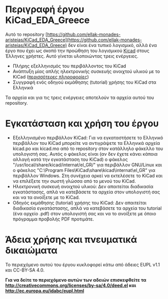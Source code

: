 # Περιγραφή έργου KiCad_EDA_Greece
Αυτό το repository [https://github.com/ellak-monades-aristeias/KiCad_EDA_Greece](https://github.com/ellak-monades-aristeias/KiCad_EDA_Greece) δεν είναι ένα τυπικό λογισμικό, αλλά ένα έργο που έχει ως σκοπό την προώθηση του λογισμικού [Kicad](http://kicad-pcb.org/) στους Έλληνες χρήστες. Αυτό γίνεται υλοποιώντας τρεις ενέργειες.

* Πλήρης εξελληνισμός του περιβάλλοντος του KiCad
* Ανάπτυξη μίας απλής ηλεκτρονικής συσκευής ανοιχτού υλικού με το KiCad ([περισσότερες πληροφορίες](work/pcb/usb2uart/README.md))
* Συγγραφή ενός οδηγού εκμάθησης (tutorial) χρήσης του KiCad στα Ελληνικά

Τα αρχεία και για τις τρεις ενέργειες αποτελούν τα αρχεία αυτού του repository.

# Εγκατάσταση και χρήση του έργου
* Εξελληνισμένο περιβάλλον KiCad:
Για να εγκαταστήσετε το Ελληνικό περιβάλλον του KiCad μπορείτε να αντιγράψετε τα Ελληνικά αρχεία kicad.po και kicad.mo από το repository στον κατάλληλο φάκελλο του υπολογιστή σας. Αυτός ο φάκελος είναι (αν δεν έχετε κάνει κάποια αλλαγή κατά την εγκατάσταση του KiCad) ο φάκελος "/usr/local/share/kicad/internat/el_GR/" για περιβάλλον GNU/Linux και ο φάκελος "C:\Program Files\KiCad\share\kicad\internat\el_GR" για περιβάλλον Windows. Στη συνέχεια αρκεί να εκτελέσετε το KiCad και να επιλέξετε την σωστή γλώσσα από το μενού του KiCad.
* Ηλεκτρονική συσκευή ανοιχτού υλικού:
Δεν απαιτείται διαδικασία εγκατάστασης, απλά να κατεβάσετε τα αρχεία στον υπολογιστή σας και να τα ανοίξετε με το KiCad.
* Οδηγός εκμάθησης (tutorial) χρήσης του KiCad:
Δεν απαιτείται διαδικασία εγκατάστασης, απλά να κατεβάσετε τα αρχεία του tutorial (ένα αρχείο .pdf) στον υπολογιστή σας και να το ανοίξετε με όποιο πρόγραμμα προβολής PDF προτιμάτε.

# Άδεια χρήσης και πνευματικά δικαιώματα

Το περιεχόμενο αυτού του έργου κυκλοφορεί κάτω από άδειες EUPL v1.1 και CC-BY-SA 4.0.

**Για να δείτε το περιεχόμενο αυτών των αδειών επισκεφθείτε τα  http://creativecommons.org/licenses/by-sa/4.0/deed.el και http://ec.europa.eu/idabc/eupl.html**
